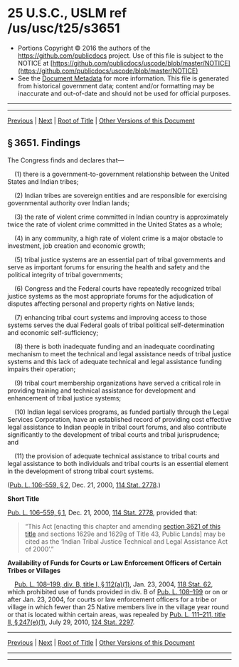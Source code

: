 ---
---

# 25 U.S.C., USLM ref /us/usc/t25/s3651

* Portions Copyright © 2016 the authors of the https://github.com/publicdocs project.
  Use of this file is subject to the NOTICE at [https://github.com/publicdocs/uscode/blob/master/NOTICE](https://github.com/publicdocs/uscode/blob/master/NOTICE)
* See the [Document Metadata](././../../../..//README.md) for more information.
  This file is generated from historical government data; content and/or formatting may be inaccurate and out-of-date and should not be used for official purposes.

----------
----------

[Previous](./../../../..//us/usc/t25/ch38A/m__us_usc_t25_ch38A.md) | [Next](./../../../..//us/usc/t25/ch38A/m__us_usc_t25_s3652.md) | [Root of Title](./../../../../) | [Other Versions of this Document](https://publicdocs.github.io/go/links?ns=uslm&ref=%2Fus%2Fusc%2Ft25%2Fs3651)

## § 3651. Findings

The Congress finds and declares that—

    (1) there is a government-to-government relationship between the United States and Indian tribes;

    (2) Indian tribes are sovereign entities and are responsible for exercising governmental authority over Indian lands;

    (3) the rate of violent crime committed in Indian country is approximately twice the rate of violent crime committed in the United States as a whole;

    (4) in any community, a high rate of violent crime is a major obstacle to investment, job creation and economic growth;

    (5) tribal justice systems are an essential part of tribal governments and serve as important forums for ensuring the health and safety and the political integrity of tribal governments;

    (6) Congress and the Federal courts have repeatedly recognized tribal justice systems as the most appropriate forums for the adjudication of disputes affecting personal and property rights on Native lands;

    (7) enhancing tribal court systems and improving access to those systems serves the dual Federal goals of tribal political self-determination and economic self-sufficiency;

    (8) there is both inadequate funding and an inadequate coordinating mechanism to meet the technical and legal assistance needs of tribal justice systems and this lack of adequate technical and legal assistance funding impairs their operation;

    (9) tribal court membership organizations have served a critical role in providing training and technical assistance for development and enhancement of tribal justice systems;

    (10) Indian legal services programs, as funded partially through the Legal Services Corporation, have an established record of providing cost effective legal assistance to Indian people in tribal court forums, and also contribute significantly to the development of tribal courts and tribal jurisprudence; and

    (11) the provision of adequate technical assistance to tribal courts and legal assistance to both individuals and tribal courts is an essential element in the development of strong tribal court systems.

([Pub. L. 106–559, § 2][/us/pl/106/559/s2], Dec. 21, 2000, [114 Stat. 2778][/us/stat/114/2778].)

 __Short Title__ 

[Pub. L. 106–559, § 1][/us/pl/106/559/s1], Dec. 21, 2000, [114 Stat. 2778][/us/stat/114/2778], provided that: 

> “This Act \[enacting this chapter and amending [section 3621 of this title][/us/usc/t25/s3621] and sections 1629e and 1629g of Title 43, Public Lands\] may be cited as the ‘Indian Tribal Justice Technical and Legal Assistance Act of 2000’.”

 __Availability of Funds for Courts or Law Enforcement Officers of Certain Tribes or Villages__ 

    [Pub. L. 108–199, div. B, title I, § 112(a)(1)][/us/pl/108/199/s112/a/1], Jan. 23, 2004, [118 Stat. 62][/us/stat/118/62], which prohibited use of funds provided in div. B of [Pub. L. 108–199][/us/pl/108/199] or on or after Jan. 23, 2004, for courts or law enforcement officers for a tribe or village in which fewer than 25 Native members live in the village year round or that is located within certain areas, was repealed by [Pub. L. 111–211, title II, § 247(e)(1)][/us/pl/111/211/s247/e/1], July 29, 2010, [124 Stat. 2297][/us/stat/124/2297].

----------

[Previous](./../../../..//us/usc/t25/ch38A/m__us_usc_t25_ch38A.md) | [Next](./../../../..//us/usc/t25/ch38A/m__us_usc_t25_s3652.md) | [Root of Title](./../../../../) | [Other Versions of this Document](https://publicdocs.github.io/go/links?ns=uslm&ref=%2Fus%2Fusc%2Ft25%2Fs3651)

----------
----------

[/us/pl/106/559/s2]: https://publicdocs.github.io/go/links?ns=uslm&ref=%2Fus%2Fpl%2F106%2F559%2Fs2
[/us/stat/114/2778]: https://publicdocs.github.io/go/links?ns=uslm&ref=%2Fus%2Fstat%2F114%2F2778
[/us/pl/106/559/s1]: https://publicdocs.github.io/go/links?ns=uslm&ref=%2Fus%2Fpl%2F106%2F559%2Fs1
[/us/stat/114/2778]: https://publicdocs.github.io/go/links?ns=uslm&ref=%2Fus%2Fstat%2F114%2F2778
[/us/usc/t25/s3621]: https://publicdocs.github.io/go/links?ns=uslm&ref=%2Fus%2Fusc%2Ft25%2Fs3621
[/us/pl/108/199/s112/a/1]: https://publicdocs.github.io/go/links?ns=uslm&ref=%2Fus%2Fpl%2F108%2F199%2Fs112%2Fa%2F1
[/us/stat/118/62]: https://publicdocs.github.io/go/links?ns=uslm&ref=%2Fus%2Fstat%2F118%2F62
[/us/pl/108/199]: https://publicdocs.github.io/go/links?ns=uslm&ref=%2Fus%2Fpl%2F108%2F199
[/us/pl/111/211/s247/e/1]: https://publicdocs.github.io/go/links?ns=uslm&ref=%2Fus%2Fpl%2F111%2F211%2Fs247%2Fe%2F1
[/us/stat/124/2297]: https://publicdocs.github.io/go/links?ns=uslm&ref=%2Fus%2Fstat%2F124%2F2297


